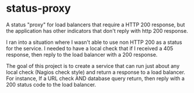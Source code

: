 # status-proxy
A status "proxy" for load balancers that require a HTTP 200 response, but the application has other indicators that don't reply with http 200 response.

I ran into a situation where I wasn't able to use non HTTP 200 as a status for the service.  I needed to have a local check that if I received a 405 response, then reply to the load balancer with a 200 response.

The goal of this project is to create a service that can run just about any local check (Nagios check style) and return a response to a load balancer.  For instance, If a URL check AND database query return, then reply with a 200 status code to the load balancer.  
